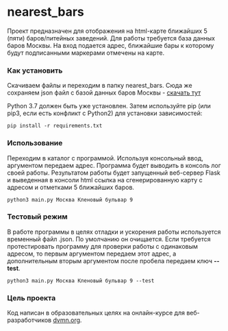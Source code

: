 # nearest_bars

Проект предназначен для отображения на html-карте ближайших 5 (пяти) баров/питейных заведений.
Для работы требуется база данных баров Москвы.
На вход подается адрес, ближайшие бары к которому будут подписанными маркерами отмечены на карте.

### Как установить

Скачиваем файлы и переходим в папку nearest_bars. Сюда же сохраняем json файл с базой данных баров Москвы - [скачать тут](https://drive.google.com/open?id=1Fc9d8qsyoUsE7UaHczpxLdGNmiS3If8z/)

Python 3.7 должен быть уже установлен. Затем используйте pip (или pip3, если есть конфликт с Python2) для установки зависимостей:

```
pip install -r requirements.txt
```

### Использование

Переходим в каталог с программой. Используя консольный ввод, аргументом передаем адрес. Программа будет выводить в консоль лог своей работы.
Результатом работы будет запущенный веб-сервер Flask и выведенная в консоли html ссылка на сгенерированную карту с адресом и отметками 5 ближайших баров.

```
python3 main.py Москва Кленовый бульвар 9
```

### Тестовый режим

В работе программы в целях отладки и ускорения работы используется временный файл .json. По умолчанию он очищается. 
Если требуется протестировать программу для проверки работы с одинаковым адресом, то первым аргументом 
передаем этот адрес, а дополнительным вторым аргументом после пробела передаем ключ **--test**.

```
python3 main.py Москва Кленовый бульвар 9 --test
```

### Цель проекта

Код написан в образовательных целях на онлайн-курсе для веб-разработчиков [dvmn.org](https://dvmn.org/).


